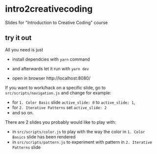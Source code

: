 # intro2creativecoding
Slides for "Introduction to Creative Coding"  course


## try it out 

All you need is just 

* install dependcies with `yarn` command

* and afterwards let it run with `yarn dev`

* open in browser http://localhost:8080/


If you want to work/hack on a specific slide, go to `src/scripts/navigation.js` and change for example:
- for `1. Color Basic` slide `active_slide: 0` to `active_slide: 1`, 
- for `2. Iterative Patterns` set `active_slide: 2` 
- and so on.


There are 2 slides you probably would like to play with:
- in `src/scripts/color.js` to play with the way the color in `1. Color Basics` slide has been rendered
- in `src/scripts/pattern.js` to experiment with pattern in `2. Iterative Patterns` slide




